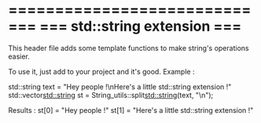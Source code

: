 =============================
=== std::string extension ===
=============================

This header file adds some template functions to make string's operations easier.

To use it, just add to your project and it's good. Example :

std::string text = "Hey people !\nHere's a little std::string extension !"
std::vector<std::string> st = String_utils::split<std::string>(text, "\n");

Results :
st[0] = "Hey people !"
st[1] = "Here's a little std::string extension !"